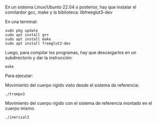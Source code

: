 En un sistema Linux/Ubunto 22.04 o posterior, hay que instalar el comilardor gcc, make y la biblioteca:
libfreeglut3-dev

En una terminal:

```console
sudo pkg update
sudo apt install g++
sudo apt install make
sudo apt install freeglut3-dev
```



Luego, para compilar los programas, hay que descargarlos en un subdirectorio y dar la instrucción:
```console
make
```

Para ejecutar:

Movimiento del cuerpo rígido visto desde el sistema de referencia:
```console
./trompo3
```

Movimiento del cuerpo rígido con el sistema de referencia montado en el cuerpo mismo.
```console
./inercial3
```
